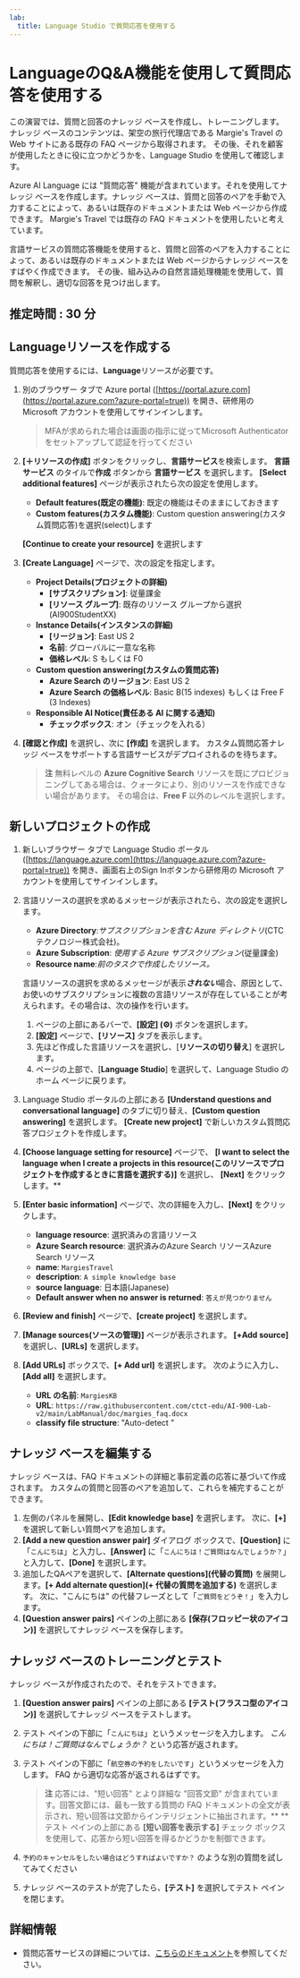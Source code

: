 ```yaml
---
lab:
  title: Language Studio で質問応答を使用する
---
```


# LanguageのQ&A機能を使用して質問応答を使用する

この演習では、質問と回答のナレッジ ベースを作成し、トレーニングします。 ナレッジ ベースのコンテンツは、架空の旅行代理店である Margie's Travel の Web サイトにある既存の FAQ ページから取得されます。 その後、それを顧客が使用したときに役に立つかどうかを、Language Studio を使用して確認します。

Azure AI Language には "質問応答" 機能が含まれています。それを使用してナレッジ ベースを作成します。ナレッジ ベースは、質問と回答のペアを手動で入力することによって、あるいは既存のドキュメントまたは Web ページから作成できます。 Margie's Travel では既存の FAQ ドキュメントを使用したいと考えています。

言語サービスの質問応答機能を使用すると、質問と回答のペアを入力することによって、あるいは既存のドキュメントまたは Web ページからナレッジ ベースをすばやく作成できます。 その後、組み込みの自然言語処理機能を使用して、質問を解釈し、適切な回答を見つけ出します。

## 推定時間 : 30 分

## Languageリソースを作成する

質問応答を使用するには、**Language**リソースが必要です。

1. 別のブラウザー タブで Azure portal ([https://portal.azure.com](https://portal.azure.com?azure-portal=true)) を開き、研修用の Microsoft アカウントを使用してサインインします。

    > MFAが求められた場合は画面の指示に従ってMicrosoft Authenticatorをセットアップして認証を行ってください

1. **[&#65291;リソースの作成]** ボタンをクリックし、**言語サービス**を検索します。 **言語サービス** のタイルで**作成** ボタンから **言語サービス** を選択します。 **[Select additional features]** ページが表示されたら次の設定を使用します。

    - **Default features(既定の機能)**: 既定の機能はそのままにしておきます
    - **Custom features(カスタム機能)**: Custom question answering(カスタム質問応答)を選択(select)します
    
    **[Continue to create your resource]** を選択します
    
1. **[Create Language]** ページで、次の設定を指定します。

    - **Project Details(プロジェクトの詳細)**
        - **[サブスクリプション]**: 従量課金
        - **[リソース グループ]**: 既存のリソース グループから選択(AI900StudentXX)
    - **Instance Details(インスタンスの詳細)**
        - **[リージョン]**: East US 2    
        - **名前**: グローバルに一意な名称
        - **価格レベル**: S もしくは F0
    - **Custom question answering(カスタムの質問応答)**
        - **Azure Search のリージョン**: East US 2
        - **Azure Search の価格レベル**: Basic B(15 indexes) もしくは Free F (3 Indexes) 
    - **Responsible AI Notice(責任ある AI に関する通知)**
        - **チェックボックス**: オン（チェックを入れる）

1. **[確認と作成]** を選択し、次に **[作成]** を選択します。 カスタム質問応答ナレッジ ベースをサポートする言語サービスがデプロイされるのを待ちます。

    > **注** 無料レベルの **Azure Cognitive Search** リソースを既にプロビジョニングしてある場合は、クォータにより、別のリソースを作成できない場合があります。 その場合は、**Free F** 以外のレベルを選択します。

## 新しいプロジェクトの作成

1. 新しいブラウザー タブで Language Studio ポータル ([https://language.azure.com](https://language.azure.com?azure-portal=true)) を開き、画面右上のSign Inボタンから研修用の Microsoft アカウントを使用してサインインします。

1. 言語リソースの選択を求めるメッセージが表示されたら、次の設定を選択します。
    - **Azure Directory**:*サブスクリプションを含む Azure ディレクトリ*(CTCテクノロジー株式会社)。
    - **Azure Subscription**: *使用する Azure サブスクリプション*(従量課金)
    - **Resource name**:*前のタスクで作成したリソース。*

    言語リソースの選択を求めるメッセージが表示***されない***場合、原因として、お使いのサブスクリプションに複数の言語リソースが存在していることが考えられます。その場合は、次の操作を行います。
    1. ページの上部にあるバーで、**[設定] (&#9881;)** ボタンを選択します。      
    1. **[設定]** ページで、**[リソース]** タブを表示します。
    1. 先ほど作成した言語リソースを選択し、[**リソースの切り替え**] を選択します。
    1. ページの上部で、[**Language Studio**] を選択して、Language Studio のホーム ページに戻ります。

1. Language Studio ポータルの上部にある **[Understand questions and conversational language]** のタブに切り替え、**[Custom question answering]** を選択します。 **[Create new project]** で新しいカスタム質問応答プロジェクトを作成します。

1. **[Choose language setting for resource]** ページで、 **[I want to select the language when I create a projects in this resource(このリソースでプロジェクトを作成するときに言語を選択する)]** を選択し、 **[Next]** をクリックします。**
   
1. **[Enter basic information]** ページで、次の詳細を入力し、**[Next]** をクリックします。
   
    - **language resource**: 選択済みの言語リソース  
    - **Azure Search resource**: 選択済みのAzure Search リソースAzure Search リソース
    - **name**: `MargiesTravel`
    - **description**: `A simple knowledge base`
    - **source language**: 日本語(Japanese)
    - **Default answer when no answer is returned**: `答えが見つかりません`
    
1. **[Review and finish]** ページで、**[create project]** を選択します。

1. **[Manage sources(ソースの管理)]** ページが表示されます。 **[+Add source]** を選択し、**[URLs]** を選択します。

1. **[Add URLs]** ボックスで、**[+ Add url]** を選択します。 次のように入力し、 **[Add all]** を選択します。
   
    - **URL の名前**: `MargiesKB`
    - **URL**: `https://raw.githubusercontent.com/ctct-edu/AI-900-Lab-v2/main/LabManual/doc/margies_faq.docx`
    - **classify file structure**: "Auto-detect "

## ナレッジ ベースを編集する

ナレッジ ベースは、FAQ ドキュメントの詳細と事前定義の応答に基づいて作成されます。 カスタムの質問と回答のペアを追加して、これらを補完することができます。

1. 左側のパネルを展開し、**[Edit knowledge base]** を選択します。 次に、**[+]** を選択して新しい質問ペアを追加します。
1. **[Add a new question answer pair]** ダイアログ ボックスで、**[Question]** に「`こんにちは`」と入力し、**[Answer]** に「`こんにちは！ご質問はなんでしょうか？`」と入力して、**[Done]** を選択します。
1. 追加したQAペアを選択して、**[Alternate questions]\(代替の質問\)** を展開します。**[+ Add alternate question]\(+ 代替の質問を追加する\)** を選択します。 次に、"こんにちは" の代替フレーズとして「`ご質問をどうぞ！`」を入力します。
1. **[Question answer pairs]** ペインの上部にある **[保存(フロッピー状のアイコン)]** を選択してナレッジ ベースを保存します。

## ナレッジ ベースのトレーニングとテスト

ナレッジ ベースが作成されたので、それをテストできます。

1. **[Question answer pairs]** ペインの上部にある **[テスト(フラスコ型のアイコン)]** を選択してナレッジ ベースをテストします。
1. テスト ペインの下部に「`こんにちは`」というメッセージを入力します。 *こんにちは！ご質問はなんでしょうか？* という応答が返されます。
1. テスト ペインの下部に「`航空券の予約をしたいです`」というメッセージを入力します。 FAQ から適切な応答が返されるはずです。

    > **注** 応答には、"短い回答" とより詳細な "回答文節" が含まれています。回答文節には、最も一致する質問の FAQ ドキュメントの全文が表示され、短い回答は文節からインテリジェントに抽出されます。** ** テスト ペインの上部にある **[短い回答を表示する]** チェック ボックスを使用して、応答から短い回答を得るかどうかを制御できます。

1. `予約のキャンセルをしたい場合はどうすればよいですか？` のような別の質問を試してみてください
1. ナレッジ ベースのテストが完了したら、**[テスト]** を選択してテスト ペインを閉じます。

## 詳細情報

- 質問応答サービスの詳細については、[こちらのドキュメント](https://docs.microsoft.com/azure/cognitive-services/language-service/question-answering/overview)を参照してください。
